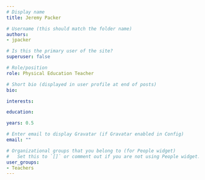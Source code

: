 ```yaml
---
# Display name
title: Jeremy Packer

# Username (this should match the folder name)
authors:
- jpacker

# Is this the primary user of the site?
superuser: false

# Role/position
role: Physical Education Teacher

# Short bio (displayed in user profile at end of posts)
bio:

interests:

education:

years: 0.5

# Enter email to display Gravatar (if Gravatar enabled in Config)
email: ""

# Organizational groups that you belong to (for People widget)
#   Set this to `[]` or comment out if you are not using People widget.
user_groups:
- Teachers
---
```


